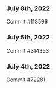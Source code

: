 ### July 8th, 2022

Commit #118596

### July 5th, 2022

Commit #314353


### July 4th, 2022

Commit #72281
